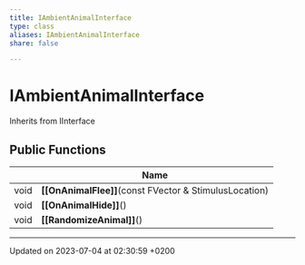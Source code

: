 ```yaml
---
title: IAmbientAnimalInterface
type: class
aliases: IAmbientAnimalInterface
share: false

---
```


# IAmbientAnimalInterface





Inherits from IInterface

## Public Functions

|                | Name           |
| -------------- | -------------- |
| void | **[[OnAnimalFlee]]**(const FVector & StimulusLocation) |
| void | **[[OnAnimalHide]]**() |
| void | **[[RandomizeAnimal]]**() |

-------------------------------

Updated on 2023-07-04 at 02:30:59 +0200